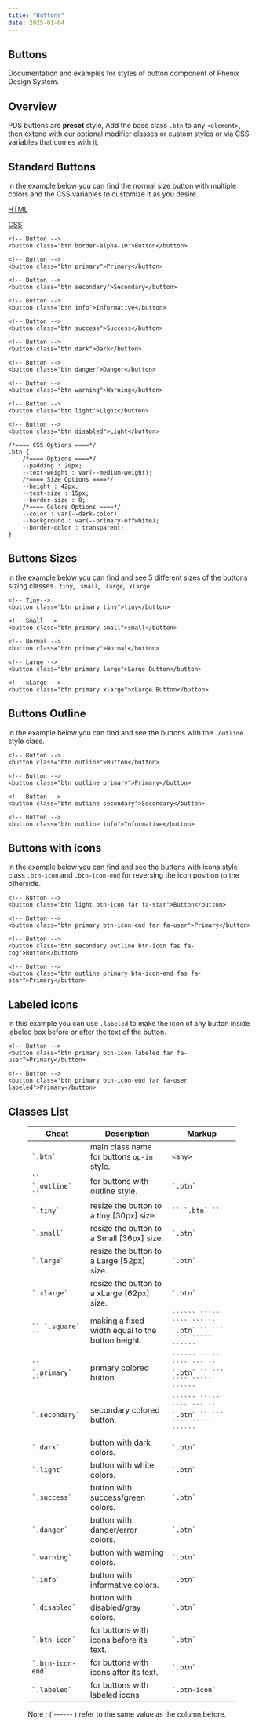 ```yaml
---
title: "Buttons"
date: 2025-01-04
---
```


## Buttons

Documentation and examples for styles of button component of Phenix Design System.

## Overview

PDS buttons are **preset** style, Add the base class `.btn` to any `<element>`, then extend with our optional modifier classes or custom styles or via CSS variables that comes with it,

## Standard Buttons

in the example below you can find the normal size button with multiple colors and the CSS variables to customize it as you desire.

[HTML](#tab-1)

[CSS](#tab-2)

```
<!-- Button -->
<button class="btn border-alpha-10">Button</button>

<!-- Button -->
<button class="btn primary">Primary</button>

<!-- Button -->
<button class="btn secondary">Secondary</button>

<!-- Button -->
<button class="btn info">Informative</button>

<!-- Button -->
<button class="btn success">Success</button>

<!-- Button -->
<button class="btn dark">Dark</button>

<!-- Button -->
<button class="btn danger">Danger</button>

<!-- Button -->
<button class="btn warning">Warning</button>

<!-- Button -->
<button class="btn light">Light</button>

<!-- Button -->
<button class="btn disabled">Light</button>
```

```
/*==== CSS Options ====*/
.btn {
    /*==== Options ====*/
    --padding : 20px;
    --text-weight : var(--medium-weight);
    /*==== Size Options ====*/
    --height : 42px;
    --text-size : 15px;
    --border-size : 0;
    /*==== Colors Options ====*/
    --color : var(--dark-color);
    --background : var(--primary-offwhite);
    --border-color : transparent;
}
```

## Buttons Sizes

in the example below you can find and see 5 different sizes of the buttons sizing classes `.tiny`, `.small`, `.large`, .`xlarge`.

```
<!-- Tiny-->
<button class="btn primary tiny">tiny</button>

<!-- Small -->
<button class="btn primary small">small</button>

<!-- Normal -->
<button class="btn primary">Normal</button>

<!-- Large -->
<button class="btn primary large">Large Button</button>

<!-- xLarge -->
<button class="btn primary xlarge">xLarge Button</button>
```

## Buttons Outline

in the example below you can find and see the buttons with the `.outline` style class.

```
<!-- Button -->
<button class="btn outline">Button</button>

<!-- Button -->
<button class="btn outline primary">Primary</button>

<!-- Button -->
<button class="btn outline secondary">Secondary</button>

<!-- Button -->
<button class="btn outline info">Informative</button>
```

## Buttons with icons

in the example below you can find and see the buttons with icons style class `.btn-icon` and `.btn-icon-end` for reversing the icon position to the otherside.

```
<!-- Button -->
<button class="btn light btn-icon far fa-star">Button</button>

<!-- Button -->
<button class="btn primary btn-icon-end far fa-user">Primary</button>

<!-- Button -->
<button class="btn secondary outline btn-icon fas fa-cog">Button</button>

<!-- Button -->
<button class="btn outline primary btn-icon-end fas fa-star">Primary</button>
```

## Labeled icons

in this example you can use `.labeled` to make the icon of any button inside labeled box before or after the text of the button.

```
<!-- Button -->
<button class="btn primary btn-icon labeled far fa-user">Primary</button>

<!-- Button -->
<button class="btn primary btn-icon-end far fa-user labeled">Primary</button>
```

## Classes List

<figure>

| Cheat | Description | Markup |
| --- | --- | --- |
| `` `.btn` `` | main class name for buttons `op-in` style. | `<any>` |
| ``` `` `.outline` `` ``` | for buttons with outline style. | `` `.btn` `` |
| `` `.tiny` `` | resize the button to a tiny \[30px\] size. | ``` `` `.btn` `` ``` |
| `` `.small` `` | resize the button to a Small \[36px\] size. | `` `.btn` `` |
| `` `.large` `` | resize the button to a Large \[52px\] size. | `` `.btn` `` |
| `` `.xlarge` `` | resize the button to a xLarge \[62px\] size. | `` `.btn` `` |
| ``` `` `.square` `` ``` | making a fixed width equal to the button height. | ``````` `````` ````` ```` ``` `` `.btn` `` ``` ```` ````` `````` ``````` |
| ``` `` `.primary` `` ``` | primary colored button. | ``````` `````` ````` ```` ``` `` `.btn` `` ``` ```` ````` `````` ``````` |
| `` `.secondary` `` | secondary colored button. | ``````` `````` ````` ```` ``` `` `.btn` `` ``` ```` ````` `````` ``````` |
| `` `.dark` `` | button with dark colors. | `` `.btn` `` |
| `` `.light` `` | button with white colors. | `` `.btn` `` |
| `` `.success` `` | button with success/green colors. | `` `.btn` `` |
| `` `.danger` `` | button with danger/error colors. | `` `.btn` `` |
| `` `.warning` `` | button with warning colors. | `` `.btn` `` |
| `` `.info` `` | button with informative colors. | `` `.btn` `` |
| `` `.disabled` `` | button with disabled/gray colors. | `` `.btn` `` |
| `` `.btn-icon` `` | for buttons with icons before its text. | `` `.btn` `` |
| `` `.btn-icon-end` `` | for buttons with icons after its text. | `` `.btn` `` |
| `` `.labeled` `` | for buttons with labeled icons | `` `.btn-icon` `` |

<figcaption>

Note : ( \------ ) refer to the same value as the column before.

</figcaption>

</figure>
